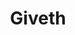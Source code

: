 ---
blog: https://medium.com/giveth
codehost: https://github.com/https://github.com/giveth
facebook: https://facebook.com/givethio
logohandle: givethio
sort: giveth
title: Giveth
twitter: https://x.com/givethio
website: https://giveth.io/
youtube: https://youtube.com/channel/UClfutpRoY0WTVnq0oB0E0wQ
---